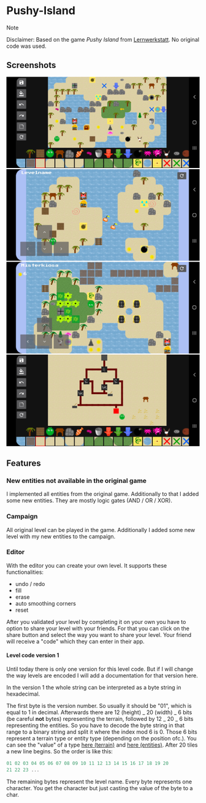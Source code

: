 # Pushy-Island

> [!NOTE]  
> Disclaimer: Based on the game _Pushy Island_ from <a href="http://www.lws9.de/">Lernwerkstatt</a>. No original code was used.

## Screenshots

![Editor](./images/editor.jpg)
![Example Level 1](./images/example-level-1.jpg)
![Example Level 2](./images/example-level-2.jpg)
![Example Level Gates](./images/example-level-gates.jpg)

## Features

### New entities not available in the original game

I implemented all entities from the original game. Additionally to that I added some new entities. They are mostly logic gates (AND / OR / XOR).

### Campaign

All original level can be played in the game. Additionally I added some new level with my new entities to the campaign.

### Editor

With the editor you can create your own level. It supports these functionalities:

- undo / redo
- fill
- erase
- auto smoothing corners
- reset

After you validated your level by completing it on your own you have to option to share your level with your friends. For that you can click on the share button and select the way you want to share your level. Your friend will receive a "code" which they can enter in their app.

#### Level code version 1

Until today there is only one version for this level code. But if I will change the way levels are encoded I will add a documentation for that version here.

In the version 1 the whole string can be interpreted as a byte string in hexadecimal.

The first byte is the version number. So usually it should be "01", which is equal to 1 in decimal. Afterwards there are 12 (height) _ 20 (width) _ 6 bits (be careful **not** bytes) representing the terrain, followed by 12 _ 20 _ 6 bits representing the entities. So you have to decode the byte string in that range to a binary string and split it where the index mod 6 is 0. Those 6 bits represent a terrain type or entity type (depending on the position ofc.). You can see the "value" of a type <a href="https://github.com/SoWieMarkus/Pushy-Island/blob/main/app/src/main/java/markus/wieland/pushygame/engine/level/TerrainType.java">here (terrain)</a> and <a href="https://github.com/SoWieMarkus/Pushy-Island/blob/main/app/src/main/java/markus/wieland/pushygame/engine/level/EntityType.java">here (entities)</a>. After 20 tiles a new line begins. So the order is like this:

```javascript
01 02 03 04 05 06 07 08 09 10 11 12 13 14 15 16 17 18 19 20
21 22 23 ...
```

The remaining bytes represent the level name. Every byte represents one character. You get the character but just casting the value of the byte to a char.
